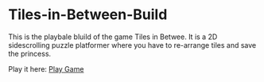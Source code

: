 # Tiles-in-Between-Build
This is the playbale bluild of the game Tiles in Betwee. It is a 2D sidescrolling puzzle platformer where you have to re-arrange tiles and save the princess.

Play it here: [Play Game](https://hir-o.github.io/Tiles-in-Between-Build/)

